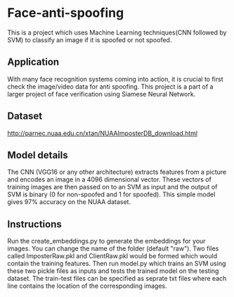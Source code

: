 # Face-anti-spoofing
This is a project which uses Machine Learning techniques(CNN followed by SVM) to classify an image if it is spoofed or not spoofed.

## Application
With many face recognition systems coming into action, it is crucial to first check the image/video data for anti spoofing. 
This project is a part of a larger project of face verification using Siamese Neural Network.

## Dataset
http://parnec.nuaa.edu.cn/xtan/NUAAImposterDB_download.html

## Model details
The CNN (VGG16 or any other architecture) extracts features from a picture and encodes an image in a 4096 dimensional vector.
These vectors of training images are then passed on to an SVM as input and the output of SVM is binary (0 for non-spoofed and 1 
for spoofed). This simple model gives 97% accuracy on the NUAA dataset.

## Instructions
Run the create_embeddings.py to generate the embeddings for your images. You can change the name of the folder (default "raw").
Two files called ImposterRaw.pkl and ClientRaw.pkl would be formed which would contain the training features. 
Then run model.py which trains an SVM using these two pickle files as inputs and tests the trained model on the testing dataset. The train-test files can be specified as seprate txt files where each line contains the location of the corresponding images.

